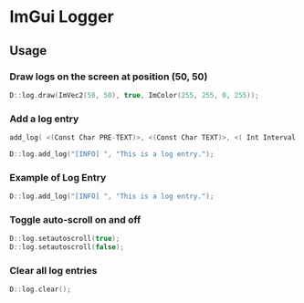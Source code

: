 # ImGui Logger

## Usage

### Draw logs on the screen at position (50, 50)
```cpp
D::log.draw(ImVec2(50, 50), true, ImColor(255, 255, 0, 255));
```

### Add a log entry
```cpp
add_log( <(Const Char PRE-TEXT)>, <(Const Char TEXT)>, <( Int Interval )>, <( Bool RunOnce )> );

D::log.add_log("[INFO] ", "This is a log entry.");
```

### Example of Log Entry
```cpp
D::log.add_log("[INFO] ", "This is a log entry.");
```

### Toggle auto-scroll on and off
```cpp
D::log.setautoscroll(true);
D::log.setautoscroll(false);
```

### Clear all log entries
```cpp
D::log.clear();
```
